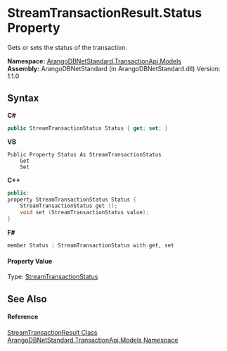 # StreamTransactionResult.Status Property 
 

Gets or sets the status of the transaction.

**Namespace:**&nbsp;<a href="11a5cf74-6bc1-28c9-ea61-87f0e62011a0">ArangoDBNetStandard.TransactionApi.Models</a><br />**Assembly:**&nbsp;ArangoDBNetStandard (in ArangoDBNetStandard.dll) Version: 1.1.0

## Syntax

**C#**<br />
``` C#
public StreamTransactionStatus Status { get; set; }
```

**VB**<br />
``` VB
Public Property Status As StreamTransactionStatus
	Get
	Set
```

**C++**<br />
``` C++
public:
property StreamTransactionStatus Status {
	StreamTransactionStatus get ();
	void set (StreamTransactionStatus value);
}
```

**F#**<br />
``` F#
member Status : StreamTransactionStatus with get, set

```


#### Property Value
Type: <a href="bf0922ce-5a79-2f79-a775-386aadb5c9e1">StreamTransactionStatus</a>

## See Also


#### Reference
<a href="a1ef60a5-fd9c-91bb-d5bf-48c55c83039f">StreamTransactionResult Class</a><br /><a href="11a5cf74-6bc1-28c9-ea61-87f0e62011a0">ArangoDBNetStandard.TransactionApi.Models Namespace</a><br />